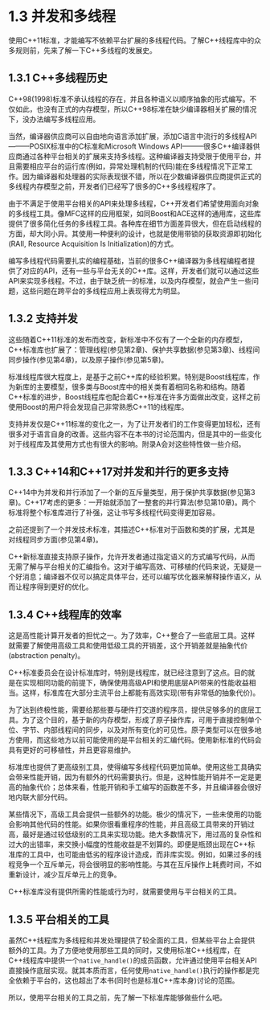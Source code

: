 # 1.3 并发和多线程

使用C++11标准，才能编写不依赖平台扩展的多线程代码。了解C++线程库中的众多规则前，先来了解一下C++多线程的发展史。

## 1.3.1 C++多线程历史

C++98(1998)标准不承认线程的存在，并且各种语义以顺序抽象的形式编写。不仅如此，也没有正式的内存模型，所以C++98标准在缺少编译器相关扩展的情况下，没办法编写多线程应用。

当然，编译器供应商可以自由地向语言添加扩展，添加C语言中流行的多线程API———POSIX标准中的C标准和Microsoft Windows API———很多C++编译器供应商通过各种平台相关的扩展来支持多线程。这种编译器支持受限于使用平台，并且需要相应平台的运行库(例如，异常处理机制的代码)能在多线程情况下正常工作。因为编译器和处理器的实际表现很不错，所以在少数编译器供应商提供正式的多线程内存模型之前，开发者们已经写了很多的C++多线程程序了。

由于不满足于使用平台相关的API来处理多线程，C++开发者们希望使用面向对象的多线程工具。像MFC这样的应用框架，如同Boost和ACE这样的通用库，这些库提供了很多简化任务的多线程工具。各种库在细节方面差异很大，但在启动线程的方面，却大同小异。其使用一种便利的设计，也就是使用带锁的获取资源即初始化(RAII, Resource Acquisition Is Initialization)的方式。

编写多线程代码需要扎实的编程基础，当前的很多C++编译器为多线程编程者提供了对应的API，还有一些与平台无关的C++库。这样，开发者们就可以通过这些API来实现多线程。不过，由于缺乏统一的标准，以及内存模型，就会产生一些问题，这些问题在跨平台的多线程应用上表现得尤为明显。

## 1.3.2 支持并发

这些随着C++11标准的发布而改变，新标准中不仅有了一个全新的内存模型，C++标准库也扩展了：管理线程(参见第2章)、保护共享数据(参见第3章)、线程间同步操作(参见第4章)，以及原子操作(参见第5章)。

标准线程库很大程度上，是基于之前C++库的经验积累。特别是Boost线程库，作为新库的主要模型，很多类与Boost库中的相关类有着相同名称和结构。随着C++标准的进步，Boost线程库也配合着C++标准在许多方面做出改变，这样之前使用Boost的用户将会发现自己非常熟悉C++11的线程库。

支持并发仅是C++11标准的变化之一，为了让开发者们的工作变得更加轻松，还有很多对于语言自身的改善。这些内容不在本书的讨论范围内，但是其中的一些变化对于线程库及其使用方式也有很大的影响。附录A会对这些特性做一些介绍。

## 1.3.3 C++14和C++17对并发和并行的更多支持

C++14中为并发和并行添加了一个新的互斥量类型，用于保护共享数据(参见第3章)。C++17考虑的更多：一开始就添加了一整套的并行算法(参见第10章)。两个标准将整个标准库进行了补强，这让书写多线程代码变得更加容易。

之前还提到了一个并发技术标准，其描述C++标准对于函数和类的扩展，尤其是对线程同步方面(参见第4章)。

C++新标准直接支持原子操作，允许开发者通过指定语义的方式编写代码，从而无需了解与平台相关的汇编指令。这对于编写高效、可移植的代码来说，无疑是一个好消息；编译器不仅可以搞定具体平台，还可以编写优化器来解释操作语义，从而让程序得到更好的优化。

## 1.3.4 C++线程库的效率

这是高性能计算开发者的担忧之一。为了效率，C++整合了一些底层工具。这样就需要了解使用高级工具和使用低级工具的开销差，这个开销差就是抽象代价(abstraction penalty)。

C++标准委员会在设计标准库时，特别是线程库，就已经注意到了这点。目的就是在实现相同功能的前提下，确保使用高级API和使用底层API带来的性能收益相当。这样，标准库在大部分主流平台上都能有高效实现(带有非常低的抽象代价)。

为了达到终极性能，需要给那些要与硬件打交道的程序员，提供足够多的的底层工具。为了这个目的，基于新的内存模型，形成了原子操作库，可用于直接控制单个位、字节、内部线程间的同步，以及对所有变化的可见性。原子类型可以在很多地方使用，而这些地方以前可能使用的是平台相关的汇编代码。使用新标准的代码会具有更好的可移植性，并且更容易维护。

标准库也提供了更高级别工具，使得编写多线程代码更加简单。使用这些工具确实会带来性能开销，因为有额外的代码需要执行。但是，这种性能开销并不一定是更高的抽象代价；总体来看，性能开销和手工编写的函数差不多，并且编译器会很好地内联大部分代码。

某些情况下，高级工具会提供一些额外的功能。极少的情况下，一些未使用的功能会影响其他代码的性能。如果你很看重程序的性能，并且高级工具带来的开销过高，最好是通过较低级别的工具来实现功能。绝大多数情况下，用过高的复杂性和过大的出错率，来交换小幅度的性能收益是不划算的。即便是瓶颈出现在C++标准库的工具中，也可能由低劣的程序设计造成，而非库实现。例如，如果过多的线程竞争一个互斥单元，将会很明显的影响性能。与其在互斥操作上耗费时间，不如重新设计，减少互斥单元上的竞争。

C++标准库没有提供所需的性能或行为时，就需要使用与平台相关的工具。

## 1.3.5 平台相关的工具

虽然C++线程库为多线程和并发处理提供了较全面的工具，但某些平台上会提供额外的工具。为了方便地使用那些工具的同时，又使用标准C++线程库，在C++线程库中提供一个`native_handle()`的成员函数，允许通过使用平台相关API直接操作底层实现。就其本质而言，任何使用`native_handle()`执行的操作都是完全依赖于平台的，这也超出了本书(同时也是标准C++库本身)讨论的范围。

所以，使用平台相关的工具之前，先了解一下标准库能够做些什么吧。